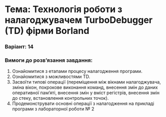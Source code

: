 # Тема: Технологія роботи з налагоджувачем TurboDebugger (TD) фірми Borland

### Варіант: 14

### Вимоги до розв’язання завдання: <br>
1. Ознайомитися з етапами процесу налагодження програми.
2. Ознайомитися з можливостями TD.
3. Засвоїти типові операції (переміщення між вікнами налагоджувача, зміна
вікон, покрокове виконання команд, внесення змін до даних оперативної
пам’яті, внесення змін у вміст регістрів, внесення змін до стеку, встановлення
контрольних точок).
4. Продемонструвати основні операції з налагодження на прикладі програми з
лабораторної роботи № 2